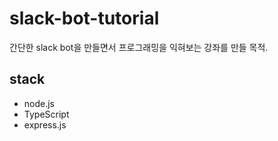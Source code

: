 # slack-bot-tutorial

간단한 slack bot을 만들면서 프로그래밍을 익혀보는 강좌를 만들 목적.

## stack

- node.js
- TypeScript
- express.js
